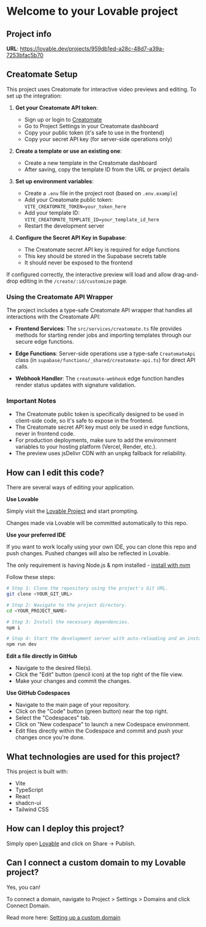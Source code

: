 
# Welcome to your Lovable project

## Project info

**URL**: https://lovable.dev/projects/959db1ed-a28c-48d7-a39a-7253bfac5b70

## Creatomate Setup

This project uses Creatomate for interactive video previews and editing. To set up the integration:

1. **Get your Creatomate API token**:
   - Sign up or login to [Creatomate](https://creatomate.com)
   - Go to Project Settings in your Creatomate dashboard
   - Copy your public token (it's safe to use in the frontend)
   - Copy your secret API key (for server-side operations only)

2. **Create a template or use an existing one**:
   - Create a new template in the Creatomate dashboard
   - After saving, copy the template ID from the URL or project details

3. **Set up environment variables**:
   - Create a `.env` file in the project root (based on `.env.example`)
   - Add your Creatomate public token: `VITE_CREATOMATE_TOKEN=your_token_here`
   - Add your template ID: `VITE_CREATOMATE_TEMPLATE_ID=your_template_id_here`
   - Restart the development server

4. **Configure the Secret API Key in Supabase**:
   - The Creatomate secret API key is required for edge functions
   - This key should be stored in the Supabase secrets table
   - It should never be exposed to the frontend

If configured correctly, the interactive preview will load and allow drag-and-drop editing in the `/create/:id/customize` page.

### Using the Creatomate API Wrapper

The project includes a type-safe Creatomate API wrapper that handles all interactions with the Creatomate API:

- **Frontend Services**: The `src/services/creatomate.ts` file provides methods for starting render jobs and importing templates through our secure edge functions.

- **Edge Functions**: Server-side operations use a type-safe `CreatomateApi` class (in `supabase/functions/_shared/creatomate-api.ts`) for direct API calls.

- **Webhook Handler**: The `creatomate-webhook` edge function handles render status updates with signature validation.

### Important Notes

- The Creatomate public token is specifically designed to be used in client-side code, so it's safe to expose in the frontend.
- The Creatomate secret API key must only be used in edge functions, never in frontend code.
- For production deployments, make sure to add the environment variables to your hosting platform (Vercel, Render, etc.).
- The preview uses jsDelivr CDN with an unpkg fallback for reliability.

## How can I edit this code?

There are several ways of editing your application.

**Use Lovable**

Simply visit the [Lovable Project](https://lovable.dev/projects/959db1ed-a28c-48d7-a39a-7253bfac5b70) and start prompting.

Changes made via Lovable will be committed automatically to this repo.

**Use your preferred IDE**

If you want to work locally using your own IDE, you can clone this repo and push changes. Pushed changes will also be reflected in Lovable.

The only requirement is having Node.js & npm installed - [install with nvm](https://github.com/nvm-sh/nvm#installing-and-updating)

Follow these steps:

```sh
# Step 1: Clone the repository using the project's Git URL.
git clone <YOUR_GIT_URL>

# Step 2: Navigate to the project directory.
cd <YOUR_PROJECT_NAME>

# Step 3: Install the necessary dependencies.
npm i

# Step 4: Start the development server with auto-reloading and an instant preview.
npm run dev
```

**Edit a file directly in GitHub**

- Navigate to the desired file(s).
- Click the "Edit" button (pencil icon) at the top right of the file view.
- Make your changes and commit the changes.

**Use GitHub Codespaces**

- Navigate to the main page of your repository.
- Click on the "Code" button (green button) near the top right.
- Select the "Codespaces" tab.
- Click on "New codespace" to launch a new Codespace environment.
- Edit files directly within the Codespace and commit and push your changes once you're done.

## What technologies are used for this project?

This project is built with:

- Vite
- TypeScript
- React
- shadcn-ui
- Tailwind CSS

## How can I deploy this project?

Simply open [Lovable](https://lovable.dev/projects/959db1ed-a28c-48d7-a39a-7253bfac5b70) and click on Share -> Publish.

## Can I connect a custom domain to my Lovable project?

Yes, you can!

To connect a domain, navigate to Project > Settings > Domains and click Connect Domain.

Read more here: [Setting up a custom domain](https://docs.lovable.dev/tips-tricks/custom-domain#step-by-step-guide)

